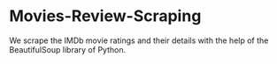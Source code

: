 # Movies-Review-Scraping
We scrape the IMDb movie ratings and their details with the help of the BeautifulSoup library of Python. 
